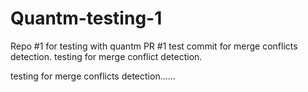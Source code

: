 # Quantm-testing-1
Repo #1 for testing with quantm
PR #1
test commit for merge conflicts detection.
testing for merge conflict detection.


testing for merge conflicts detection......
